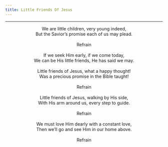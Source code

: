```yaml
---
title: Little Friends Of Jesus
---
```


---
<center>
We are little children, very young indeed,<br/>
But the Savior’s promise each of us may plead.<br/>
<br/>
Refrain<br/>
<br/>
If we seek Him early, if we come today,<br/>
We can be His little friends, He has said we may.<br/>
<br/>
Little friends of Jesus, what a happy thought!<br/>
Was a precious promise in the Bible taught!<br/>
<br/>
Refrain<br/>
<br/>
Little friends of Jesus, walking by His side,<br/>
With His arm around us, every step to guide.<br/>
<br/>
Refrain<br/>
<br/>
We must love Him dearly with a constant love,<br/>
Then we’ll go and see Him in our home above.<br/>
<br/>
Refrain
</center>